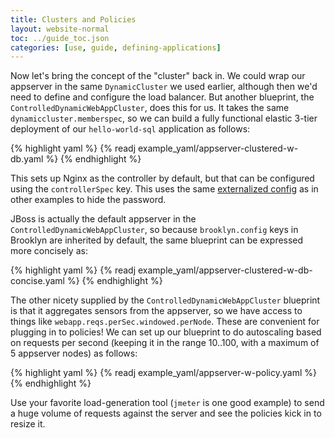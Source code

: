 ```yaml
---
title: Clusters and Policies
layout: website-normal
toc: ../guide_toc.json
categories: [use, guide, defining-applications]
---
```


Now let's bring the concept of the "cluster" back in.
We could wrap our appserver in the same `DynamicCluster` we used earlier,
although then we'd need to define and configure the load balancer.
But another blueprint, the `ControlledDynamicWebAppCluster`, does this for us.
It takes the same `dynamiccluster.memberspec`, so we can build a fully functional elastic 3-tier
deployment of our `hello-world-sql` application as follows:

{% highlight yaml %}
{% readj example_yaml/appserver-clustered-w-db.yaml %}
{% endhighlight %}

This sets up Nginx as the controller by default, but that can be configured
using the `controllerSpec` key. 
This uses the same [externalized config](../ops/externalized-config.html) 
as in other examples to hide the password.

JBoss is actually the default appserver in the `ControlledDynamicWebAppCluster`,
so because `brooklyn.config` keys in Brooklyn are inherited by default,
the same blueprint can be expressed more concisely as:

{% highlight yaml %}
{% readj example_yaml/appserver-clustered-w-db-concise.yaml %}
{% endhighlight %}
 
The other nicety supplied by the `ControlledDynamicWebAppCluster` blueprint is that
it aggregates sensors from the appserver, so we have access to things like
`webapp.reqs.perSec.windowed.perNode`.
These are convenient for plugging in to policies!
We can set up our blueprint to do autoscaling based on requests per second
(keeping it in the range 10..100, with a maximum of 5 appserver nodes)
as follows: 

{% highlight yaml %}
{% readj example_yaml/appserver-w-policy.yaml %}
{% endhighlight %}

Use your favorite load-generation tool (`jmeter` is one good example) to send a huge
volume of requests against the server and see the policies kick in to resize it.

